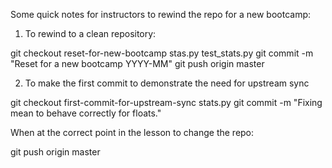 Some quick notes for instructors to rewind the repo for a new bootcamp:

1. To rewind to a clean repository:

git checkout reset-for-new-bootcamp stas.py test_stats.py
git commit -m "Reset for a new bootcamp YYYY-MM"
git push origin master

2. To make the first commit to demonstrate the need for upstream sync

git checkout first-commit-for-upstream-sync stats.py
git commit -m "Fixing mean to behave correctly for floats."

When at the correct point in the lesson to change the repo:

git push origin master


